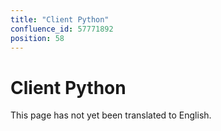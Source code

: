 ```yaml
---
title: "Client Python"
confluence_id: 57771892
position: 58
---
```

# Client Python


This page has not yet been translated to English.

